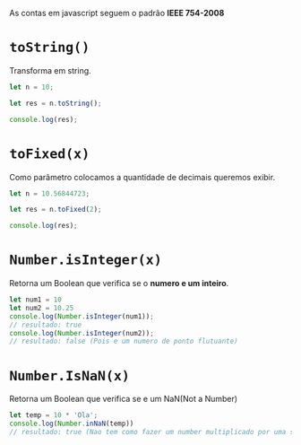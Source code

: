 As contas em javascript seguem o padrão **IEEE 754-2008**

# `toString()`

Transforma em string.
```javascript
let n = 10;

let res = n.toString();

console.log(res);
```

# `toFixed(x)`

Como parâmetro colocamos a quantidade de decimais queremos exibir.
```javascript
let n = 10.56844723;

let res = n.toFixed(2);

console.log(res);
```

# `Number.isInteger(x)`

Retorna um Boolean que verifica se o **numero e um inteiro**.
```javascript
let num1 = 10
let num2 = 10.25
console.log(Number.isInteger(num1));
// resultado: true
console.log(Number.isInteger(num2));
// resultado: false (Pois e um numero de ponto flutuante)
```

# `Number.IsNaN(x)`

Retorna um Boolean que verifica se e um NaN(Not a Number)

```javascript
let temp = 10 * 'Ola';
console.log(Number.inNaN(temp))
// resultado: true (Nao tem como fazer um number multiplicado por uma string de letras)